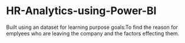 # HR-Analytics-using-Power-BI
Built using an dataset for learning purpose
goals:To find the reason for emplyees who are leaving the company and the factors effecting them.
